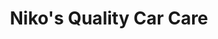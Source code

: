 ---
title: "Niko's Quality Car Care"
url: /manchester/nikos-quality-car-care/
shop: Autowerkstatt
---